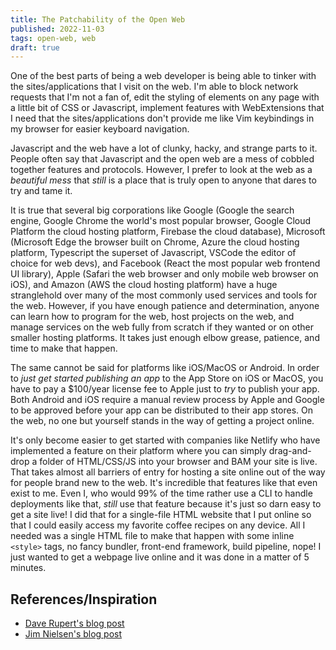 ```yaml
---
title: The Patchability of the Open Web
published: 2022-11-03
tags: open-web, web
draft: true
---
```

One of the best parts of being a web developer is being able to tinker with the sites/applications that I visit on the web. I'm able to block network requests that I'm not a fan of, edit the styling of elements on any page with a little bit of CSS or Javascript, implement features with WebExtensions that I need that the sites/applications don't provide me like Vim keybindings in my browser for easier keyboard navigation. 

Javascript and the web have a lot of clunky, hacky, and strange parts to it. People often say that Javascript and the open web are a mess of cobbled together features and protocols. However, I prefer to look at the web as a *beautiful mess* that *still* is a place that is truly open to anyone that dares to try and tame it.

It is true that several big corporations like Google (Google the search engine, Google Chrome the world's most popular browser, Google Cloud Platform the cloud hosting platform, Firebase the cloud database), Microsoft (Microsoft Edge the browser built on Chrome, Azure the cloud hosting platform, Typescript the superset of Javascript, VSCode the editor of choice for web devs), and Facebook (React the most popular web frontend UI library), Apple (Safari the web browser and only mobile web browser on iOS), and Amazon (AWS the cloud hosting platform) have a huge stranglehold over many of the most commonly used services and tools for the web. However, if you have enough patience and determination, anyone can learn how to program for the web, host projects on the web, and manage services on the web fully from scratch if they wanted or on other smaller hosting platforms. It takes just enough elbow grease, patience, and time to make that happen.

The same cannot be said for platforms like iOS/MacOS or Android. In order to *just get started publishing an app* to the App Store on iOS or MacOS, you have to pay a $100/year license fee to Apple just to *try* to publish your app. Both Android and iOS require a manual review process by Apple and Google to be approved before your app can be distributed to their app stores. On the web, no one but yourself stands in the way of getting a project online.

It's only become easier to get started with companies like Netlify who have implemented a feature on their platform where you can simply drag-and-drop a folder of HTML/CSS/JS into your browser and BAM your site is live. That takes almost all barriers of entry for hosting a site online out of the way for people brand new to the web. It's incredible that features like that even exist to me. Even I, who would 99% of the time rather use a CLI to handle deployments like that, *still* use that feature because it's just so darn easy to get a site live! I did that for a single-file HTML website that I put online so that I could easily access my favorite coffee recipes on any device. All I needed was a single HTML file to make that happen with some inline `<style>` tags, no fancy bundler, front-end framework, build pipeline, nope! I just wanted to get a webpage live online and it was done in a matter of 5 minutes.

## References/Inspiration
- [Dave Rupert's blog post](https://daverupert.com/2022/09/patchability-of-the-open-web/)
- [Jim Nielsen's blog post](https://blog.jim-nielsen.com/2022/patching-open-web/)
